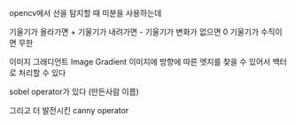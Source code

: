 opencv에서 선을 탐지할 때 미분을 사용하는데 

기울기가 올라가면 +
기울기가 내려가면 -
기울기가 변화가 없으면 0
기울기가 수직이면 무한 

이미지 그래디언트 Image Gradient
이미지에 방향에 따른 엣지를 찾을 수 있어서 백터로 처리할 수 있다

sobel operator가 있다 (만든사람 이름)

그리고 더 발전시킨 canny operator
